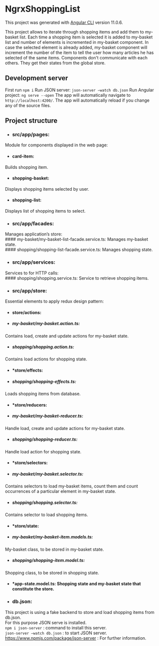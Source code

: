 # NgrxShoppingList

This project was generated with [Angular CLI](https://github.com/angular/angular-cli) version 11.0.6.

This project allows to iterate through shopping items and add them to my-basket list. 
Each time a shopping item is selected it is added to my-basket list and number of elements is incremented in my-basket component. 
In case the selected element is already added, my-basket component will increment the number of the item to tell the user how many articles he has selected of the same items.
Components don't communicate with each others. They get their states from the global store. 

## Development server

First run `npm i`
Run JSON server: `json-server –watch db.json` 
Run Angular project: `ng serve --open`
The app will automatically navigate to `http://localhost:4200/`. 
The app will automatically reload if you change any of the source files.

## Project structure

- ### src/app/pages: <br />
Module for components displayed in the web page: <br />
- #### card-item: 
Builds shopping item. <br />
- #### shopping-basket: 
Displays shopping items selected by user. <br />
- #### shopping-list:
Displays list of shopping items to select. <br />
- ### src/app/facades: <br />
Manages application’s store: <br />
  		#### my-basket/my-basket-list-facade.service.ts:
      Manages my-basket state. <br />
	  	#### shopping/shopping-list-facade.service.ts: 
      Manages shopping state.  <br />
- ### src/app/services: <br />
Services to for HTTP calls: <br />
  		#### shopping/shopping.service.ts:
      Service to retrieve shopping items. <br />
- ### src/app/store: <br />
Essential elements to apply redux design pattern: <br />
  - #### store/actions:  <br />
- ##### my-basket/my-basket.action.ts: 
Contains load, create and update actions for my-basket state. <br />
- ##### shopping/shopping.action.ts: 
Contains load actions for shopping state. <br />
- #### *store/effects:  <br />
- ##### shopping/shopping-effects.ts: 
Loads shopping items from database. <br />
- #### *store/reducers: <br />
- ##### my-basket/my-basket-reducer.ts: 
Handle load, create and update actions for my-basket state.<br />
- ##### shopping/shopping-reducer.ts: 
Handle load action for shopping state.<br />
- #### *store/selectors: <br />
- ##### my-basket/my-basket.selector.ts: 
Contains selectors to load my-basket items, count them and count occurrences of a particular element in my-basket state. <br />
- ##### shopping/shopping.selector.ts:
Contains selector to load shopping items. <br />
  - #### *store/state: <br />
- ##### my-basket/my-basket-item.models.ts: 
My-basket class, to be stored in my-basket state. <br />
- ##### shopping/shopping-item.model.ts:
Shopping class, to be stored in shopping state. <br />
- #### *app-state.model.ts: Shopping state and my-basket state that constitute the store. <br />

- ### db.json: 
This project is using a fake backend to store and load shopping items from db.json. <br />
For this purpose JSON serve is installed. <br />
`npm i json-server` : command to install this server. <br />
`json-server –watch db.json` : to start JSON server. <br />
https://www.npmjs.com/package/json-server : For further information.

